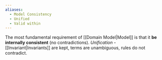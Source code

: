 ```yaml
---
aliases:
  - Model Consistency
  - Unified
  - Valid within
---
```

The most fundamental requirement of [[Domain Model|Model]] is that it **be internally consistent** (no contradictions). *Unification* - [[Invariant|Invariants]] are kept, terms are unambiguous, rules do not contradict.


